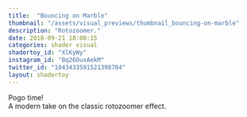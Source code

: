 ```yaml
---
title:  "Bouncing on Marble"
thumbnail: "/assets/visual_previews/thumbnail_bouncing-on-marble"
description: "Rotozoomer."
date: 2018-09-21 18:08:15
categories: shader visual
shadertoy_id: "XlKyWy" 
instagram_id: "Bq26OuxAekM"
twitter_id: "1043433591521398784"
layout: shadertoy
---
```

Pogo time!  
A modern take on the classic rotozoomer effect.